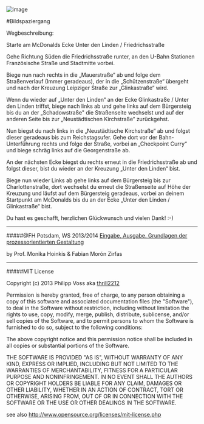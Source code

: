 ![image](screenshot.jpg)

#Bildspaziergang

Wegbeschreibung:

Starte am McDonalds Ecke Unter den Linden / Friedrichsstraße

Gehe Richtung Süden die Friedrichsstraße runter, an den U-Bahn Stationen Französische Straße und Stadtmitte vorbei.

Biege nun nach rechts in die „Mauerstraße“ ab und folge dem Straßenverlauf (Immer geradeaus), der in die „Schützenstraße“ übergeht und nach der Kreuzung Leipziger Straße zur „Glinkastraße“ wird.

Wenn du wieder auf „Unter den Linden“ an der Ecke Glinkastraße / Unter den Linden triffst, biege nach links ab und gehe links auf dem Bürgersteig bis du an der „Schadowstraße" die Straßenseite wechselst und auf der anderen Seite bis zur „Neustädtischen Kirchstraße“ zurückgehst.

Nun biegst du nach links in die „Neustädtische Kirchstraße“ ab und folgst dieser geradeaus bis zum Reichstagsufer. Gehe dort vor der Bahn-Unterführung rechts und folge der Straße, vorbei an „Checkpoint Curry“  und biege schräg links auf die Georgenstraße ab.

An der nächsten Ecke biegst du rechts erneut in die Friedrichsstraße ab und folgst dieser, bist du wieder an der Kreuzung „Unter den Linden“ bist. 

Biege nun wieder Links ab gehe links auf dem Bürgersteig bis zur Charlottenstraße, dort wechselst du erneut die Straßenseite auf Höhe der Kreuzung und läufst auf dem Bürgersteig geradeaus, vorbei an deinem Startpunkt am McDonalds bis du an der Ecke „Unter den Linden / Glinkastraße“ bist.

Du hast es geschafft, herzlichen Glückwunsch und vielen Dank! :-)


---

#####@FH Potsdam, WS 2013/2014 
[Eingabe, Ausgabe. Grundlagen der prozessorientierten Gestaltung](https://incom.org/workspace/4693)

by Prof. Monika Hoinkis & Fabian Morón Zirfas

---


#####MIT License

Copyright (c) 2013 Philipp Voss aka [thrill2212](https://github.com/thrill2212)

Permission is hereby granted, free of charge, to any person obtaining a copy of
this software and associated documentation files (the "Software"), to deal in
the Software without restriction, including without limitation the rights to
use, copy, modify, merge, publish, distribute, sublicense, and/or sell copies of
the Software, and to permit persons to whom the Software is furnished to do so,
subject to the following conditions:

The above copyright notice and this permission notice shall be included in all
copies or substantial portions of the Software.

THE SOFTWARE IS PROVIDED "AS IS", WITHOUT WARRANTY OF ANY KIND, EXPRESS OR
IMPLIED, INCLUDING BUT NOT LIMITED TO THE WARRANTIES OF MERCHANTABILITY, FITNESS
FOR A PARTICULAR PURPOSE AND NONINFRINGEMENT. IN NO EVENT SHALL THE AUTHORS OR
COPYRIGHT HOLDERS BE LIABLE FOR ANY CLAIM, DAMAGES OR OTHER LIABILITY, WHETHER
IN AN ACTION OF CONTRACT, TORT OR OTHERWISE, ARISING FROM, OUT OF OR IN
CONNECTION WITH THE SOFTWARE OR THE USE OR OTHER DEALINGS IN THE SOFTWARE.

see also <http://www.opensource.org/licenses/mit-license.php>